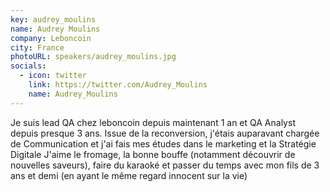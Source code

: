 ```yaml
---
key: audrey_moulins
name: Audrey Moulins
company: Leboncoin
city: France
photoURL: speakers/audrey_moulins.jpg
socials:
  - icon: twitter
    link: https://twitter.com/Audrey_Moulins
    name: Audrey_Moulins
---
```


Je suis lead QA chez leboncoin depuis maintenant 1 an et QA Analyst depuis presque 3 ans. Issue de la reconversion, j'étais auparavant chargée de Communication et j'ai fais mes études dans le marketing et la Stratégie Digitale J'aime le fromage, la bonne bouffe (notamment découvrir de nouvelles saveurs), faire du karaoké et passer du temps avec mon fils de 3 ans et demi (en ayant le même regard innocent sur la vie)